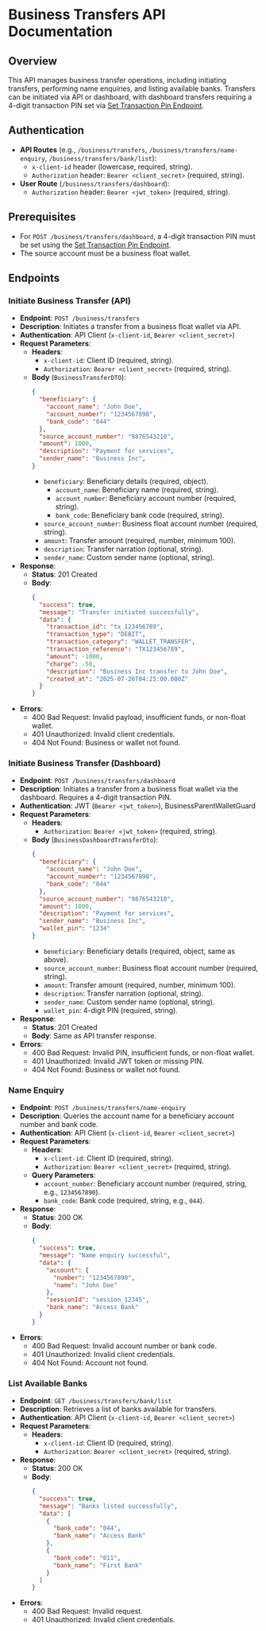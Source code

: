 # Business Transfers API Documentation

## Overview
This API manages business transfer operations, including initiating transfers, performing name enquiries, and listing available banks. Transfers can be initiated via API or dashboard, with dashboard transfers requiring a 4-digit transaction PIN set via [Set Transaction Pin Endpoint](./transactions.markdown).

## Authentication
- **API Routes** (e.g., `/business/transfers`, `/business/transfers/name-enquiry`, `/business/transfers/bank/list`):
  - `x-client-id` header (lowercase, required, string).
  - `Authorization` header: `Bearer <client_secret>` (required, string).
- **User Route** (`/business/transfers/dashboard`):
  - `Authorization` header: `Bearer <jwt_token>` (required, string).

## Prerequisites
- For `POST /business/transfers/dashboard`, a 4-digit transaction PIN must be set using the [Set Transaction Pin Endpoint](./transactions.markdown).
- The source account must be a business float wallet.

## Endpoints

### Initiate Business Transfer (API)
- **Endpoint**: `POST /business/transfers`
- **Description**: Initiates a transfer from a business float wallet via API.
- **Authentication**: API Client (`x-client-id`, `Bearer <client_secret>`)
- **Request Parameters**:
  - **Headers**:
    - `x-client-id`: Client ID (required, string).
    - `Authorization`: `Bearer <client_secret>` (required, string).
  - **Body** (`BusinessTransferDTO`):
    ```json
    {
      "beneficiary": {
        "account_name": "John Doe",
        "account_number": "1234567890",
        "bank_code": "044"
      },
      "source_account_number": "9876543210",
      "amount": 1000,
      "description": "Payment for services",
      "sender_name": "Business Inc",
    }
    ```
    - `beneficiary`: Beneficiary details (required, object).
      - `account_name`: Beneficiary name (required, string).
      - `account_number`: Beneficiary account number (required, string).
      - `bank_code`: Beneficiary bank code (required, string).
    - `source_account_number`: Business float account number (required, string).
    - `amount`: Transfer amount (required, number, minimum 100).
    - `description`: Transfer narration (optional, string).
    - `sender_name`: Custom sender name (optional, string).
- **Response**:
  - **Status**: 201 Created
  - **Body**:
    ```json
    {
      "success": true,
      "message": "Transfer initiated successfully",
      "data": {
        "transaction_id": "tx_123456789",
        "transaction_type": "DEBIT",
        "transaction_category": "WALLET_TRANSFER",
        "transaction_reference": "TX123456789",
        "amount": -1000,
        "charge": -50,
        "description": "Business Inc transfer to John Doe",
        "created_at": "2025-07-26T04:25:00.000Z"
      }
    }
    ```
- **Errors**:
  - 400 Bad Request: Invalid payload, insufficient funds, or non-float wallet.
  - 401 Unauthorized: Invalid client credentials.
  - 404 Not Found: Business or wallet not found.

### Initiate Business Transfer (Dashboard)
- **Endpoint**: `POST /business/transfers/dashboard`
- **Description**: Initiates a transfer from a business float wallet via the dashboard. Requires a 4-digit transaction PIN.
- **Authentication**: JWT (`Bearer <jwt_token>`), BusinessParentWalletGuard
- **Request Parameters**:
  - **Headers**:
    - `Authorization`: `Bearer <jwt_token>` (required, string).
  - **Body** (`BusinessDashboardTransferDto`):
    ```json
    {
      "beneficiary": {
        "account_name": "John Doe",
        "account_number": "1234567890",
        "bank_code": "044"
      },
      "source_account_number": "9876543210",
      "amount": 1000,
      "description": "Payment for services",
      "sender_name": "Business Inc",
      "wallet_pin": "1234"
    }
    ```
    - `beneficiary`: Beneficiary details (required, object, same as above).
    - `source_account_number`: Business float account number (required, string).
    - `amount`: Transfer amount (required, number, minimum 100).
    - `description`: Transfer narration (optional, string).
    - `sender_name`: Custom sender name (optional, string).
    - `wallet_pin`: 4-digit PIN (required, string).
- **Response**:
  - **Status**: 201 Created
  - **Body**: Same as API transfer response.
- **Errors**:
  - 400 Bad Request: Invalid PIN, insufficient funds, or non-float wallet.
  - 401 Unauthorized: Invalid JWT token or missing PIN.
  - 404 Not Found: Business or wallet not found.

### Name Enquiry
- **Endpoint**: `POST /business/transfers/name-enquiry`
- **Description**: Queries the account name for a beneficiary account number and bank code.
- **Authentication**: API Client (`x-client-id`, `Bearer <client_secret>`)
- **Request Parameters**:
  - **Headers**:
    - `x-client-id`: Client ID (required, string).
    - `Authorization`: `Bearer <client_secret>` (required, string).
  - **Query Parameters**:
    - `account_number`: Beneficiary account number (required, string, e.g., `1234567890`).
    - `bank_code`: Bank code (required, string, e.g., `044`).
- **Response**:
  - **Status**: 200 OK
  - **Body**:
    ```json
    {
      "success": true,
      "message": "Name enquiry successful",
      "data": {
        "account": {
          "number": "1234567890",
          "name": "John Doe"
        },
        "sessionId": "session_12345",
        "bank_name": "Access Bank"
      }
    }
    ```
- **Errors**:
  - 400 Bad Request: Invalid account number or bank code.
  - 401 Unauthorized: Invalid client credentials.
  - 404 Not Found: Account not found.

### List Available Banks
- **Endpoint**: `GET /business/transfers/bank/list`
- **Description**: Retrieves a list of banks available for transfers.
- **Authentication**: API Client (`x-client-id`, `Bearer <client_secret>`)
- **Request Parameters**:
  - **Headers**:
    - `x-client-id`: Client ID (required, string).
    - `Authorization`: `Bearer <client_secret>` (required, string).
- **Response**:
  - **Status**: 200 OK
  - **Body**:
    ```json
    {
      "success": true,
      "message": "Banks listed successfully",
      "data": [
        {
          "bank_code": "044",
          "bank_name": "Access Bank"
        },
        {
          "bank_code": "011",
          "bank_name": "First Bank"
        }
      ]
    }
    ```
- **Errors**:
  - 400 Bad Request: Invalid request.
  - 401 Unauthorized: Invalid client credentials.